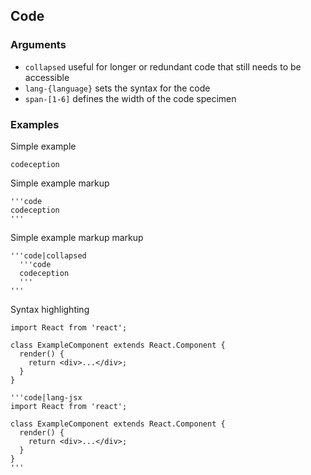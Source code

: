 ## Code

### Arguments

- `collapsed` useful for longer or redundant code that still needs to be accessible
- `lang-{language}` sets the syntax for the code
- `span-[1-6]` defines the width of the code specimen

### Examples


Simple example
```code
codeception
```

Simple example markup
```code|collapsed
'''code
codeception
'''
```

Simple example markup markup
```code
'''code|collapsed
  '''code
  codeception
  '''
'''
```


Syntax highlighting
```code|lang-jsx
import React from 'react';

class ExampleComponent extends React.Component {
  render() {
    return <div>...</div>;
  }
}

```

```code|collapsed,lang-markdown
'''code|lang-jsx
import React from 'react';

class ExampleComponent extends React.Component {
  render() {
    return <div>...</div>;
  }
}
'''
```
